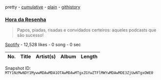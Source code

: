 pretty - [cumulative](/playlists/cumulative/37i9dQZF1DX5sOH3YgmxsX.md) - [plain](/playlists/plain/37i9dQZF1DX5sOH3YgmxsX) - [githistory](https://github.githistory.xyz/mackorone/spotify-playlist-archive/blob/main/playlists/plain/37i9dQZF1DX5sOH3YgmxsX)

### [Hora da Resenha](https://open.spotify.com/playlist/37i9dQZF1DX5sOH3YgmxsX)

> Papos, piadas, risadas e convidados certeiros: aqueles podcasts que são sucesso!

[Spotify](https://open.spotify.com/user/spotify) - 12,528 likes - 0 song - 0 sec

| No. | Title | Artist(s) | Album | Length |
|---|---|---|---|---|

Snapshot ID: `MTY1NzMwNDY1MywwMDAwMDA1OTAwMDAwMTgxZGYwZTFlMWYwMDAwMDE3ZjUwNTgxOWE0`
